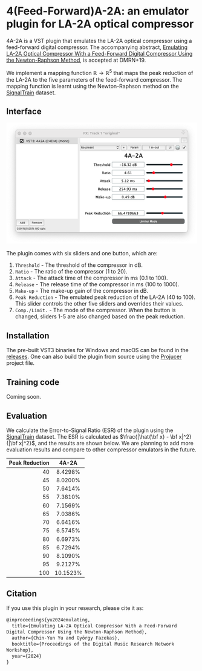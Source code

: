 # 4(Feed-Forward)A-2A: an emulator plugin for LA-2A optical compressor

4A-2A is a VST plugin that emulates the LA-2A optical compressor using a feed-forward digital compressor.
The accompanying abstract, [Emulating LA-2A Optical Compressor With a Feed-Forward Digital Compressor Using the Newton-Raphson Method](media/DMRN_19__4A_2A.pdf), is accepted at DMRN+19.

We implement a mapping function $\mathbb{R} \to \mathbb{R}^5$ that maps the peak reduction of the LA-2A to the five parameters of the feed-forward compressor. The mapping function is learnt using the Newton-Raphson method on the [SignalTrain](https://doi.org/10.5281/zenodo.3824876) dataset.

## Interface

![](media/gui.png)

The plugin comes with six sliders and one button, which are:

1. `Threshold` - The threshold of the compressor in dB.
2. `Ratio` - The ratio of the compressor (1 to 20).
3. `Attack` - The attack time of the compressor in ms (0.1 to 100).
4. `Release` - The release time of the compressor in ms (100 to 1000).
5. `Make-up` - The make-up gain of the compressor in dB.
6. `Peak Reduction` - The emulated peak reduction of the LA-2A (40 to 100). This slider controls the other five sliders and overrides their values.
7. `Comp./Limit.` - The mode of the compressor. When the button is changed, sliders 1-5 are also changed based on the peak reduction.

## Installation

The pre-built VST3 binaries for Windows and macOS can be found in the [releases]().
One can also build the plugin from source using the [Projucer](https://juce.com/download/) project file.

## Training code
Coming soon.

## Evaluation

We calculate the Error-to-Signal Ratio (ESR) of the plugin using the [SignalTrain](https://doi.org/10.5281/zenodo.3824876) dataset. The ESR is calculated as $\frac{|\hat{\bf x} - \bf x|^2}{|\bf x|^2}$, and the results are shown below.
We are planning to add more evaluation results and compare to other compressor emulators in the future.


| Peak Reduction | 4A-2A     |
|---------------:|:---------:|
| 40             | 8.4298%   |
| 45             | 8.0200%   |
| 50             | 7.6414%   |
| 55             | 7.3810%   |
| 60             | 7.1569%   |
| 65             | 7.0386%   |
| 70             | 6.6416%   |
| 75             | 6.5745%   |
| 80             | 6.6973%   |
| 85             | 6.7294%   |
| 90             | 8.1090%   |
| 95             | 9.2127%   |
| 100            | 10.1523%  |

## Citation
If you use this plugin in your research, please cite it as:

```
@inproceedings{yu2024emulating,
  title={Emulating LA-2A Optical Compressor With a Feed-Forward Digital Compressor Using the Newton-Raphson Method},
  author={Chin-Yun Yu and György Fazekas},
  booktitle={Proceedings of the Digital Music Research Network Workshop},
  year={2024}
}
```